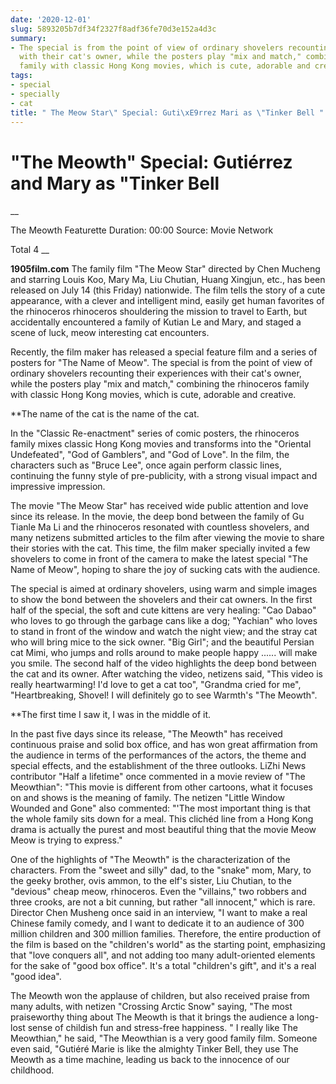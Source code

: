 ```yaml
---
date: '2020-12-01'
slug: 5893205b7df34f2327f8adf36fe70d3e152a4d3c
summary:
- The special is from the point of view of ordinary shovelers recounting their experiences
  with their cat's owner, while the posters play "mix and match," combining the rhinoceros
  family with classic Hong Kong movies, which is cute, adorable and creative.
tags:
- special
- specially
- cat
title: " The Meow Star\" Special: Guti\xE9rrez Mari as \"Tinker Bell "
---
```


 # "The Meowth" Special: Gutiérrez and Mary as "Tinker Bell

__

The Meowth Featurette Duration: 00:00 Source: Movie Network

Total 4 __

**1905film.com**
The family film "The Meow Star" directed by Chen Mucheng and starring Louis Koo, Mary Ma, Liu Chutian, Huang Xingjun, etc., has been released on July 14 (this Friday) nationwide. The film tells the story of a cute appearance, with a clever and intelligent mind, easily get human favorites of the rhinoceros rhinoceros shouldering the mission to travel to Earth, but accidentally encountered a family of Kutian Le and Mary, and staged a scene of luck, meow interesting cat encounters.

  

Recently, the film maker has released a special feature film and a series of posters for "The Name of Meow". The special is from the point of view of ordinary shovelers recounting their experiences with their cat's owner, while the posters play "mix and match," combining the rhinoceros family with classic Hong Kong movies, which is cute, adorable and creative.

  

 **The name of the cat is the name of the cat.

  

In the "Classic Re-enactment" series of comic posters, the rhinoceros family mixes classic Hong Kong movies and transforms into the "Oriental Undefeated", "God of Gamblers", and "God of Love". In the film, the characters such as "Bruce Lee", once again perform classic lines, continuing the funny style of pre-publicity, with a strong visual impact and impressive impression.

  

The movie "The Meow Star" has received wide public attention and love since its release. In the movie, the deep bond between the family of Gu Tianle Ma Li and the rhinoceros resonated with countless shovelers, and many netizens submitted articles to the film after viewing the movie to share their stories with the cat. This time, the film maker specially invited a few shovelers to come in front of the camera to make the latest special "The Name of Meow", hoping to share the joy of sucking cats with the audience.

  

The special is aimed at ordinary shovelers, using warm and simple images to show the bond between the shovelers and their cat owners. In the first half of the special, the soft and cute kittens are very healing: "Cao Dabao" who loves to go through the garbage cans like a dog; "Yachian" who loves to stand in front of the window and watch the night view; and the stray cat who will bring mice to the sick owner. "Big Girl"; and the beautiful Persian cat Mimi, who jumps and rolls around to make people happy ...... will make you smile. The second half of the video highlights the deep bond between the cat and its owner. After watching the video, netizens said, "This video is really heartwarming! I'd love to get a cat too", "Grandma cried for me", "Heartbreaking, Shovel! I will definitely go to see Warmth's "The Meowth".

  

 **The first time I saw it, I was in the middle of it.

  

In the past five days since its release, "The Meowth" has received continuous praise and solid box office, and has won great affirmation from the audience in terms of the performances of the actors, the theme and special effects, and the establishment of the three outlooks. LiZhi News contributor "Half a lifetime" once commented in a movie review of "The Meowthian": "This movie is different from other cartoons, what it focuses on and shows is the meaning of family. The netizen "Little Window Wounded and Gone" also commented: "'The most important thing is that the whole family sits down for a meal. This clichéd line from a Hong Kong drama is actually the purest and most beautiful thing that the movie Meow Meow is trying to express."

  

One of the highlights of "The Meowth" is the characterization of the characters. From the "sweet and silly" dad, to the "snake" mom, Mary, to the geeky brother, ovis ammon, to the elf's sister, Liu Chutian, to the "devious" cheap meow, rhinoceros. Even the "villains," two robbers and three crooks, are not a bit cunning, but rather "all innocent," which is rare. Director Chen Musheng once said in an interview, "I want to make a real Chinese family comedy, and I want to dedicate it to an audience of 300 million children and 300 million families. Therefore, the entire production of the film is based on the "children's world" as the starting point, emphasizing that "love conquers all", and not adding too many adult-oriented elements for the sake of "good box office". It's a total "children's gift", and it's a real "good idea".

  

The Meowth won the applause of children, but also received praise from many adults, with netizen "Crossing Arctic Snow" saying, "The most praiseworthy thing about The Meowth is that it brings the audience a long-lost sense of childish fun and stress-free happiness. " I really like The Meowthian," he said, "The Meowthian is a very good family film. Someone even said, "Gutiéré Marie is like the almighty Tinker Bell, they use The Meowth as a time machine, leading us back to the innocence of our childhood.

 
        